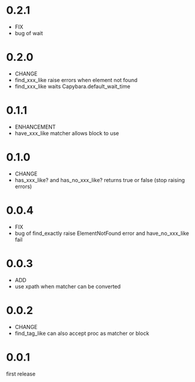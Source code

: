 # 0.2.1
* FIX
 * bug of wait

# 0.2.0
* CHANGE
 * find_xxx_like raise errors when element not found
 * find_xxx_like waits Capybara.default_wait_time

# 0.1.1
* ENHANCEMENT
 * have_xxx_like matcher allows block to use

# 0.1.0
* CHANGE
 * has_xxx_like? and has_no_xxx_like? returns true or false (stop raising errors)

# 0.0.4
* FIX
 * bug of find_exactly raise ElementNotFound error and have_no_xxx_like fail

# 0.0.3
* ADD
 * use xpath when matcher can be converted

# 0.0.2
* CHANGE
 * find_tag_like can also accept proc as matcher or block

# 0.0.1

first release
